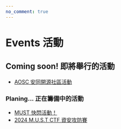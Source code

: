 ```yaml
---
no_comment: true
---
```


# Events 活動

## Coming soon! 即將舉行的活動
- [AOSC 安同開源社區活動](/events/AOSC_event/)

### Planing... 正在籌備中的活動
- [MUST 快閃活動！](/events/flash_mob/)
- [2024 M.U.S.T CTF 資安攻防賽](/events/MUSTCTF/)